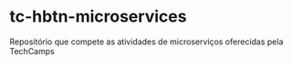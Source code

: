 # tc-hbtn-microservices
Repositório que compete as atividades de microserviços oferecidas pela TechCamps
